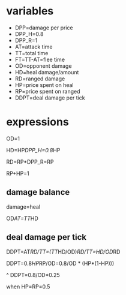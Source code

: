 # variables
* DPP=damage per price
* DPP_H=0.8
* DPP_R=1
* AT=attack time
* TT=total time
* FT=TT-AT=flee time
* OD=opponent damage
* HD=heal damage/amount
* RD=ranged damage
* HP=price spent on heal
* RP=price spent on ranged
* DDPT=deal damage per tick
# expressions

OD=1

HD=HP*DPP_H=0.8*HP

RD=RP*DPP_R=RP

RP+HP=1

## damage balance

damage=heal

OD*AT=TT*HD

## deal damage per tick

DDPT=AT*RD/TT=(TT*HD/OD)*RD/TT=HD/OD*RD

DDPT=0.8*HP*RP/OD=0.8/OD * (HP*(1-HP)))

^
DDPT=0.8/OD*0.25

when HP=RP=0.5
